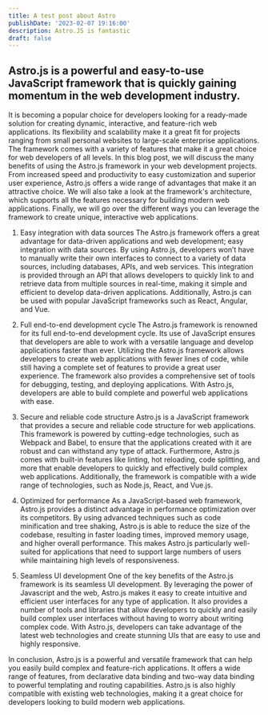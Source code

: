 ```yaml
---
title: A test post about Astro
publishDate: '2023-02-07 19:16:00'
description: Astro.JS is fantastic
draft: false
---
```


## Astro.js is a powerful and easy-to-use JavaScript framework that is quickly gaining momentum in the web development industry.

It is becoming a popular choice for developers looking for a ready-made solution for creating dynamic, interactive, and feature-rich web applications. Its flexibility and scalability make it a great fit for projects ranging from small personal websites to large-scale enterprise applications. The framework comes with a variety of features that make it a great choice for web developers of all levels. In this blog post, we will discuss the many benefits of using the Astro.js framework in your web development projects. From increased speed and productivity to easy customization and superior user experience, Astro.js offers a wide range of advantages that make it an attractive choice. We will also take a look at the framework's architecture, which supports all the features necessary for building modern web applications. Finally, we will go over the different ways you can leverage the framework to create unique, interactive web applications.

1. Easy integration with data sources
   The Astro.js framework offers a great advantage for data-driven applications and web development; easy integration with data sources. By using Astro.js, developers won’t have to manually write their own interfaces to connect to a variety of data sources, including databases, APIs, and web services. This integration is provided through an API that allows developers to quickly link to and retrieve data from multiple sources in real-time, making it simple and efficient to develop data-driven applications. Additionally, Astro.js can be used with popular JavaScript frameworks such as React, Angular, and Vue.

2. Full end-to-end development cycle
   The Astro.js framework is renowned for its full end-to-end development cycle. Its use of JavaScript ensures that developers are able to work with a versatile language and develop applications faster than ever. Utilizing the Astro.js framework allows developers to create web applications with fewer lines of code, while still having a complete set of features to provide a great user experience. The framework also provides a comprehensive set of tools for debugging, testing, and deploying applications. With Astro.js, developers are able to build complete and powerful web applications with ease.

3. Secure and reliable code structure
   Astro.js is a JavaScript framework that provides a secure and reliable code structure for web applications. This framework is powered by cutting-edge technologies, such as Webpack and Babel, to ensure that the applications created with it are robust and can withstand any type of attack. Furthermore, Astro.js comes with built-in features like linting, hot reloading, code splitting, and more that enable developers to quickly and effectively build complex web applications. Additionally, the framework is compatible with a wide range of technologies, such as Node.js, React, and Vue.js.

4. Optimized for performance
   As a JavaScript-based web framework, Astro.js provides a distinct advantage in performance optimization over its competitors. By using advanced techniques such as code minification and tree shaking, Astro.js is able to reduce the size of the codebase, resulting in faster loading times, improved memory usage, and higher overall performance. This makes Astro.js particularly well-suited for applications that need to support large numbers of users while maintaining high levels of responsiveness.

5. Seamless UI development
   One of the key benefits of the Astro.js framework is its seamless UI development. By leveraging the power of Javascript and the web, Astro.js makes it easy to create intuitive and efficient user interfaces for any type of application. It also provides a number of tools and libraries that allow developers to quickly and easily build complex user interfaces without having to worry about writing complex code. With Astro.js, developers can take advantage of the latest web technologies and create stunning UIs that are easy to use and highly responsive.

In conclusion, Astro.js is a powerful and versatile framework that can help you easily build complex and feature-rich applications. It offers a wide range of features, from declarative data binding and two-way data binding to powerful templating and routing capabilities. Astro.js is also highly compatible with existing web technologies, making it a great choice for developers looking to build modern web applications.
